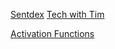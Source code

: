 [Sentdex](https://www.youtube.com/watch?v=wQ8BIBpya2k&list=PLQVvvaa0QuDfhTox0AjmQ6tvTgMBZBEXN&ab_channel=sentdex)
[Tech with Tim ](https://www.youtube.com/watch?v=zTGrt1oyul4&list=PLzMcBGfZo4-lak7tiFDec5_ZMItiIIfmj&index=9&ab_channel=TechWithTim)

[Activation Functions](https://towardsdatascience.com/activation-functions-neural-networks-1cbd9f8d91d6)